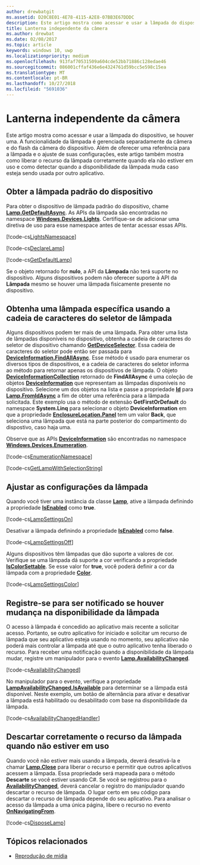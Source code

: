 ```yaml
---
author: drewbatgit
ms.assetid: D20C8E01-4E78-4115-A2E8-07BB3E67DDDC
description: Este artigo mostra como acessar e usar a lâmpada do dispositivo, se houver uma. A funcionalidade da lâmpada é gerenciada separadamente da câmera e do flash da câmera do dispositivo.
title: Lanterna independente da câmera
ms.author: drewbat
ms.date: 02/08/2017
ms.topic: article
keywords: windows 10, uwp
ms.localizationpriority: medium
ms.openlocfilehash: 913faf70531509a604cde52bb71886c128edae46
ms.sourcegitcommit: 086001cffaf436e6e4324761d59bcc5e598c15ea
ms.translationtype: MT
ms.contentlocale: pt-BR
ms.lasthandoff: 10/27/2018
ms.locfileid: "5691036"
---
```

# <a name="camera-independent-flashlight"></a>Lanterna independente da câmera



Este artigo mostra como acessar e usar a lâmpada do dispositivo, se houver uma. A funcionalidade da lâmpada é gerenciada separadamente da câmera e do flash da câmera do dispositivo. Além de oferecer uma referência para a lâmpada e o ajuste de suas configurações, este artigo também mostra como liberar o recurso da lâmpada corretamente quando ela não estiver em uso e como detectar quando a disponibilidade da lâmpada muda caso esteja sendo usada por outro aplicativo.

## <a name="get-the-devices-default-lamp"></a>Obter a lâmpada padrão do dispositivo

Para obter o dispositivo de lâmpada padrão do dispositivo, chame [**Lamp.GetDefaultAsync**](https://msdn.microsoft.com/library/windows/apps/dn894327). As APIs da lâmpada são encontradas no namespace [**Windows.Devices.Lights**](https://msdn.microsoft.com/library/windows/apps/dn894331). Certifique-se de adicionar uma diretiva de uso para esse namespace antes de tentar acessar essas APIs.

[!code-cs[LightsNamespace](./code/Lamp/cs/MainPage.xaml.cs#SnippetLightsNamespace)]


[!code-cs[DeclareLamp](./code/Lamp/cs/MainPage.xaml.cs#SnippetDeclareLamp)]


[!code-cs[GetDefaultLamp](./code/Lamp/cs/MainPage.xaml.cs#SnippetGetDefaultLamp)]

Se o objeto retornado for **nulo**, a API da **Lâmpada** não terá suporte no dispositivo. Alguns dispositivos podem não oferecer suporte à API da **Lâmpada** mesmo se houver uma lâmpada fisicamente presente no dispositivo.

## <a name="get-a-specific-lamp-using-the-lamp-selector-string"></a>Obtenha uma lâmpada específica usando a cadeia de caracteres do seletor de lâmpada

Alguns dispositivos podem ter mais de uma lâmpada. Para obter uma lista de lâmpadas disponíveis no dispositivo, obtenha a cadeia de caracteres do seletor de dispositivo chamando [**GetDeviceSelector**](https://msdn.microsoft.com/library/windows/apps/dn894328). Essa cadeia de caracteres do seletor pode então ser passada para [**DeviceInformation.FindAllAsync**](https://msdn.microsoft.com/library/windows/apps/br225432). Esse método é usado para enumerar os diversos tipos de dispositivos, e a cadeia de caracteres do seletor informa ao método para retornar apenas os dispositivos de lâmpada. O objeto [**DeviceInformationCollection**](https://msdn.microsoft.com/library/windows/apps/br225395) retornado de **FindAllAsync** é uma coleção de objetos [**DeviceInformation**](https://msdn.microsoft.com/library/windows/apps/br225393) que representam as lâmpadas disponíveis no dispositivo. Selecione um dos objetos na lista e passe a propriedade [**Id**](https://msdn.microsoft.com/library/windows/apps/br225437) para [**Lamp.FromIdAsync**](https://msdn.microsoft.com/library/windows/apps/dn894326) a fim de obter uma referência para a lâmpada solicitada. Este exemplo usa o método de extensão **GetFirstOrDefault** do namespace **System.Linq** para selecionar o objeto **DeviceInformation** em que a propriedade [**EnclosureLocation.Panel**](https://msdn.microsoft.com/library/windows/apps/br229906) tem um valor **Back**, que seleciona uma lâmpada que está na parte posterior do compartimento do dispostivo, caso haja uma.

Observe que as APIs [**DeviceInformation**](https://msdn.microsoft.com/library/windows/apps/br225393) são encontradas no namespace [**Windows.Devices.Enumeration**](https://msdn.microsoft.com/library/windows/apps/br225459).

[!code-cs[EnumerationNamespace](./code/Lamp/cs/MainPage.xaml.cs#SnippetEnumerationNamespace)]

[!code-cs[GetLampWithSelectionString](./code/Lamp/cs/MainPage.xaml.cs#SnippetGetLampWithSelectionString)]

## <a name="adjust-lamp-settings"></a>Ajustar as configurações da lâmpada

Quando você tiver uma instância da classe [**Lamp**](https://msdn.microsoft.com/library/windows/apps/dn894310), ative a lâmpada definindo a propriedade [**IsEnabled**](https://msdn.microsoft.com/library/windows/apps/dn894330) como **true**.

[!code-cs[LampSettingsOn](./code/Lamp/cs/MainPage.xaml.cs#SnippetLampSettingsOn)]

Desativar a lâmpada definindo a propriedade [**IsEnabled**](https://msdn.microsoft.com/library/windows/apps/dn894330) como **false**.

[!code-cs[LampSettingsOff](./code/Lamp/cs/MainPage.xaml.cs#SnippetLampSettingsOff)]

Alguns dispositivos têm lâmpadas que dão suporte a valores de cor. Verifique se uma lâmpada dá suporte a cor verificando a propriedade [**IsColorSettable**](https://msdn.microsoft.com/library/windows/apps/dn894329). Se esse valor for **true**, você poderá definir a cor da lâmpada com a propriedade [**Color**](https://msdn.microsoft.com/library/windows/apps/dn894322).

[!code-cs[LampSettingsColor](./code/Lamp/cs/MainPage.xaml.cs#SnippetLampSettingsColor)]

## <a name="register-to-be-notified-if-the-lamp-availability-changes"></a>Registre-se para ser notificado se houver mudança na disponibilidade da lâmpada

O acesso à lâmpada é concedido ao aplicativo mais recente a solicitar acesso. Portanto, se outro aplicativo for iniciado e solicitar um recurso de lâmpada que seu aplicativo esteja usando no momento, seu aplicativo não poderá mais controlar a lâmpada até que o outro aplicativo tenha liberado o recurso. Para receber uma notificação quando a disponibilidade da lâmpada mudar, registre um manipulador para o evento [**Lamp.AvailabilityChanged**](https://msdn.microsoft.com/library/windows/apps/dn894317).

[!code-cs[AvailabilityChanged](./code/Lamp/cs/MainPage.xaml.cs#SnippetAvailabilityChanged)]

No manipulador para o evento, verifique a propriedade [**LampAvailabilityChanged.IsAvailable**](https://msdn.microsoft.com/library/windows/apps/dn894315) para determinar se a lâmpada está disponível. Neste exemplo, um botão de alternância para ativar e desativar a lâmpada está habilitado ou desabilitado com base na disponibilidade da lâmpada.

[!code-cs[AvailabilityChangedHandler](./code/Lamp/cs/MainPage.xaml.cs#SnippetAvailabilityChangedHandler)]

## <a name="properly-dispose-of-the-lamp-resource-when-not-in-use"></a>Descartar corretamente o recurso da lâmpada quando não estiver em uso

Quando você não estiver mais usando a lâmpada, deverá desativá-la e chamar [**Lamp.Close**](https://msdn.microsoft.com/library/windows/apps/dn894320) para liberar o recurso e permitir que outros aplicativos acessem a lâmpada. Essa propriedade será mapeada para o método **Descarte** se você estiver usando C#. Se você se registrou para o [**AvailabilityChanged**](https://msdn.microsoft.com/library/windows/apps/dn894317), deverá cancelar o registro do manipulador quando descartar o recurso de lâmpada. O lugar certo em seu código para descartar o recurso de lâmpada depende do seu aplicativo. Para analisar o acesso da lâmpada a uma única página, libere o recurso no evento [**OnNavigatingFrom**](https://msdn.microsoft.com/library/windows/apps/br227509).

[!code-cs[DisposeLamp](./code/Lamp/cs/MainPage.xaml.cs#SnippetDisposeLamp)]

## <a name="related-topics"></a>Tópicos relacionados
- [Reprodução de mídia](media-playback.md)

 




